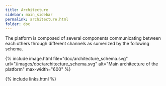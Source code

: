 ```yaml
---
title: Architecture
sidebar: main_sidebar
permalink: architecture.html
folder: doc
---
```


The platform is composed of several components communicating between each others through different channels as sumerized by the following schema.

{% include image.html file="doc/architecture_schema.svg" url="/images/doc/architecture_schema.svg" alt="Main architecture of the platform" max-width="600" %}

{% include links.html %}

